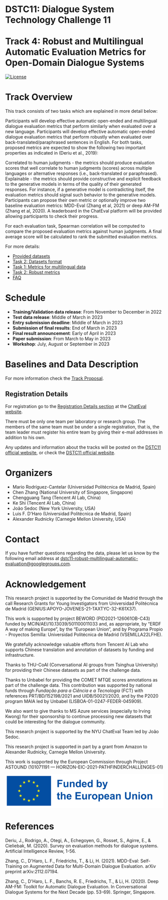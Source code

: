 # DSTC11: Dialogue System Technology Challenge 11<br/><br/>Track 4: Robust and Multilingual Automatic Evaluation Metrics for Open-Domain Dialogue Systems

[![License](https://img.shields.io/badge/License-Apache%202.0-blue.svg)](https://opensource.org/licenses/Apache-2.0)

# Track Overview

This track consists of two tasks which are explained in more detail below:

Participants will develop effective automatic open-ended and multilingual dialogue evaluation metrics that perform similarly when evaluated over a new language.
Participants will develop effective automatic open-ended dialogue evaluation metrics that perform robustly when evaluated over back-translated/paraphrased sentences in English.
For both tasks, proposed metrics are expected to show the following two important properties as indicated in (Deriu et al., 2019):

Correlated to human judgments - the metrics should produce evaluation scores that well correlate to human judgments (scores) across multiple languages or alternative responses (i.e., back-translated or paraphrased).
Explainable - the metrics should provide constructive and explicit feedback to the generative models in terms of the quality of their generated responses. For instance, if a generative model is contradicting itself, the evaluation metrics should signal such behavior to the generative models.
Participants can propose their own metric or optionally improve two baseline evaluation metrics: MDD-Eval (Zhang et al, 2021) or deep AM-FM (Zhang et al, 2020). A leaderboard in the ChatEval platform will be provided allowing participants to check their progress.

For each evaluation task, Spearman correlation will be computed to compare the proposed evaluation metrics against human judgments. A final average score will be calculated to rank the submitted evaluation metrics.

For more details:

* [Provided datasets](/dstc11/track4-provided-datasets.md)
* [Task 2: Datasets format](/dstc11/track4-datasets-format.md)
* [Task 1: Metrics for multilingual data](/dstc11/track4-task1-metrics-multilingual-data.md)
* [Task 2: Robust metrics](/dstc11/track4-task2-robust-metrics.md)
* [FAQ](/dstc11/track4-faq.md)

# Schedule

* **Training/Validation data release**: From November to December in 2022
* **Test data release**: Middle of March in 2023
* **Entry submission deadline**: Middle of March in 2023
* **Submission of final results**: End of March in 2023
* **Final result announcement**: Early of April in 2023
* **Paper submission**: From March to May in 2023
* **Workshop**: July, August or September in 2023

# Baselines and Data Description

For more information check the [Track Proposal](https://drive.google.com/file/d/1wHZdlz8JecDWiiJiwhP3VsKnbApdL6_e/view).

## Registration Details

For registration go to the [Registration Details section](https://chateval.org/dstc11/annex-registration-details) at the [ChatEval website](https://chateval.org/dstc11).

There must be only one team per laboratory or research group. The members of the same team must be under a single registration, that is, the team leader must register his entire team by giving their e-mail addresses in addition to his own.

Any updates and information about the tracks will be posted on the [DSTC11 official website](https://dstc11.dstc.community/), or check the [DSTC11 official website](https://dstc11.dstc.community/).

# Organizers

* Mario Rodríguez-Cantelar (Universidad Politécnica de Madrid, Spain)
* Chen Zhang (National University of Singapore, Singapore)
* Chengguang Tang (Tencent AI Lab, China)
* Ke Shi (Tencent AI Lab, China)
* João Sedoc (New York University, USA)
* Luis F. D'Haro (Universidad Politécnica de Madrid, Spain)
* Alexander Rudnicky (Carnegie Mellon University, USA)

# Contact

If you have further questions regarding the data, please let us know by the following email address at [dstc11-robust-multilingual-automatic-evaluation@googlegroups.com](dstc11-robust-multilingual-automatic-evaluation@googlegroups.com).

# Acknowledgement

This research project is supported by the Comunidad de Madrid through the call Research Grants for Young Investigators from Universidad Politécnica de Madrid (GENIUS:APOYO-JOVENES-21-TAXTYC-32-K61X37).

This work is supported by project BEWORD (PID2021-126061OB-C43) funded by MCIN/AEI/10.13039/501100011033 and, as appropriate, by “ERDF A way of making Europe”, by the “European Union”, and by Programa Propio - Proyectos Semilla: Universidad Politécnica de Madrid (VSEMILLA22LFHE).

We gratefully acknowledge valuable efforts from Tencent AI Lab who supports Chinese translation and annotation of datasets by funding and infrastructure.

Thanks to THU-CoAI (Conversational AI groups from Tsinghua University) for providing their Chinese datasets as part of the challenge data.

Thanks to Unbabel for providing the COMET MTQE scores annotations as part of the challenge data. This contribution was supported by national funds through *Fundação para a Ciência e a Tecnologia* (FCT) with references PRT/BD/152198/2021 and UIDB/50021/2020, and by the P2020 program MAIA led by Unbabel (LISBOA-01-0247-FEDER-045909).

We also want to give thanks to MS Azure services (especially to Irving Kwong) for their sponsorship to continue processing new datasets that could be interesting for the dialogue community.

This research project is supported by the NYU ChatEval Team led by João Sedoc.

This research project is supported in part by a grant from Amazon to Alexander Rudnicky, Carnegie Mellon University.

This work is supported by the European Commission through Project ASTOUND (101071191 — HORIZON-EIC-2021-PATHFINDERCHALLENGES-01)

![alt text](./img/Logo_EC.png)


# References

Deriu, J., Rodrigo, A., Otegi, A., Echegoyen, G., Rosset, S., Agirre, E., & Cieliebak, M. (2020). Survey on evaluation methods for dialogue systems. Artificial Intelligence Review, 1-56.

Zhang, C., D'Haro, L. F., Friedrichs, T., & Li, H. (2021). MDD-Eval: Self-Training on Augmented Data for Multi-Domain Dialogue Evaluation. arXiv preprint arXiv:2112.07194.

Zhang, C., D'Haro, L. F., Banchs, R. E., Friedrichs, T., & Li, H. (2020). Deep AM-FM: Toolkit for Automatic Dialogue Evaluation. In Conversational Dialogue Systems for the Next Decade (pp. 53-69). Springer, Singapore.